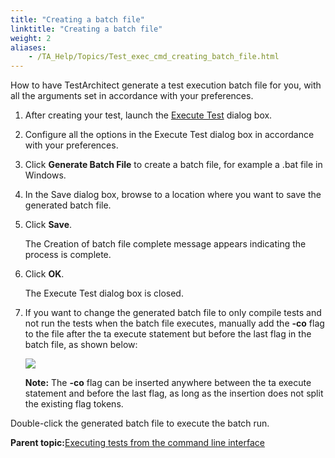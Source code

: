 ```yaml
--- 
title: "Creating a batch file"
linktitle: "Creating a batch file"
weight: 2
aliases: 
    - /TA_Help/Topics/Test_exec_cmd_creating_batch_file.html
---
```


How to have TestArchitect generate a test execution batch file for you, with all the arguments set in accordance with your preferences.

1.  After creating your test, launch the [Execute Test](/TA_Help/Topics/Test_exec_test_execution.html) dialog box.

2.  Configure all the options in the Execute Test dialog box in accordance with your preferences.

3.  Click **Generate Batch File** to create a batch file, for example a .bat file in Windows.

4.  In the Save dialog box, browse to a location where you want to save the generated batch file.

5.  Click **Save**.

    The Creation of batch file complete message appears indicating the process is complete.

6.  Click **OK**.

    The Execute Test dialog box is closed.

7.  If you want to change the generated batch file to only compile tests and not run the tests when the batch file executes, manually add the **-co** flag to the file after the ta execute statement but before the last flag in the batch file, as shown below:

    ![](/images//Images/Test_exec_compileonly_flag.png)

    **Note:** The **-co** flag can be inserted anywhere between the ta execute statement and before the last flag, as long as the insertion does not split the existing flag tokens.


Double-click the generated batch file to execute the batch run.

**Parent topic:**[Executing tests from the command line interface](/TA_Help/Topics/Test_exec_cmd.html)

